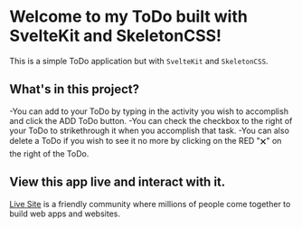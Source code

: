 # Welcome to my ToDo built with SvelteKit and SkeletonCSS!
This is a simple ToDo application but with `SvelteKit` and `SkeletonCSS`.

## What's in this project?
-You can add to your ToDo by typing in the activity you wish to accomplish and click the ADD ToDo button.
-You can check the checkbox to the right of your ToDo to strikethrough it when you accomplish that task.
-You can also delete a ToDo if you wish to see it no more by clicking on the RED "🗙" on the right of the ToDo.


## View this app live and interact with it.

[Live Site](https://glitch.com) is a friendly community where millions of people come together to build web apps and websites.

